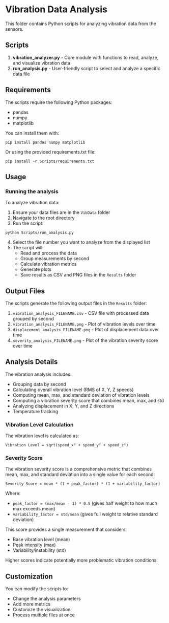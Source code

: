 # Vibration Data Analysis

This folder contains Python scripts for analyzing vibration data from the sensors.

## Scripts

1. **vibration_analyzer.py** - Core module with functions to read, analyze, and visualize vibration data
2. **run_analysis.py** - User-friendly script to select and analyze a specific data file

## Requirements

The scripts require the following Python packages:
- pandas
- numpy
- matplotlib

You can install them with:
```
pip install pandas numpy matplotlib
```

Or using the provided requirements.txt file:
```
pip install -r Scripts/requirements.txt
```

## Usage

### Running the analysis

To analyze vibration data:

1. Ensure your data files are in the `VibData` folder
2. Navigate to the root directory
3. Run the script:

```
python Scripts/run_analysis.py
```

4. Select the file number you want to analyze from the displayed list
5. The script will:
   - Read and process the data
   - Group measurements by second
   - Calculate vibration metrics
   - Generate plots
   - Save results as CSV and PNG files in the `Results` folder

## Output Files

The scripts generate the following output files in the `Results` folder:

1. `vibration_analysis_FILENAME.csv` - CSV file with processed data grouped by second
2. `vibration_analysis_FILENAME.png` - Plot of vibration levels over time
3. `displacement_analysis_FILENAME.png` - Plot of displacement data over time
4. `severity_analysis_FILENAME.png` - Plot of the vibration severity score over time

## Analysis Details

The vibration analysis includes:

- Grouping data by second
- Calculating overall vibration level (RMS of X, Y, Z speeds)
- Computing mean, max, and standard deviation of vibration levels
- Computing a vibration severity score that combines mean, max, and std
- Analyzing displacement in X, Y, and Z directions
- Temperature tracking

### Vibration Level Calculation

The vibration level is calculated as:
```
Vibration Level = sqrt(speed_x² + speed_y² + speed_z²)
```

### Severity Score

The vibration severity score is a comprehensive metric that combines mean, max, and standard deviation into a single value for each second:

```
Severity Score = mean * (1 + peak_factor) * (1 + variability_factor)
```

Where:
- `peak_factor = (max/mean - 1) * 0.5` (gives half weight to how much max exceeds mean)
- `variability_factor = std/mean` (gives full weight to relative standard deviation)

This score provides a single measurement that considers:
- Base vibration level (mean)
- Peak intensity (max)
- Variability/instability (std)

Higher scores indicate potentially more problematic vibration conditions.

## Customization

You can modify the scripts to:
- Change the analysis parameters
- Add more metrics
- Customize the visualization
- Process multiple files at once 